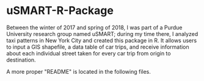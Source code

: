 # uSMART-R-Package
Between the winter of 2017 and spring of 2018, I was part of a Purdue University research group named uSMART; during my time there,
I analyzed taxi patterns in New York City and created this package in R. It allows users to input a GIS shapefile, a data table of car
trips, and receive information about each individual street taken for every car trip from origin to destination.

A more proper "README" is located in the following files.
